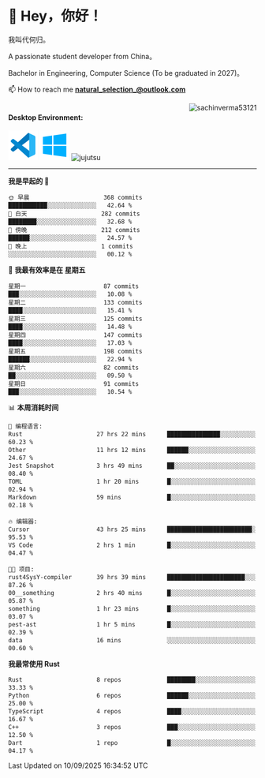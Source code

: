 # 👋 Hey，你好！

我叫代何归。

A passionate student developer from China。

Bachelor in Engineering, Computer Science (To be graduated in 2027)。

📫 How to reach me **natural_selection_@outlook.com**

<div style="display: flex; justify-content: space-between; align-items: flex-start;">
  <div>
    <h4>Desktop Environment: </h4>
    <span>
      <img style="margin: auto;" src="https://raw.githubusercontent.com/sachinverma53121/sachinverma53121/master/icons/vsc.png" alt=vs width="60" height="60"/>
      <img style="margin: auto;" src="https://raw.githubusercontent.com/sachinverma53121/sachinverma53121/master/icons/win10.png" alt=windows10 width="60" height="60"/>
      <img style="margin: auto;" src="https://img2023.cnblogs.com/blog/3292968/202505/3292968-20250515084111916-1835883071.png" alt=jujutsu width="60" height="60"/>
    </span>
  </div>
  <div>
    <img style="margin: auto;" src=https://github-readme-stats.vercel.app/api?username=Natural-selection1&show_icons=true alt=sachinverma53121 />
  </div>
</div>

---

<!--START_SECTION:waka-->
**我是早起的 🐤** 

```text
🌞 早晨                     368 commits         ███████████░░░░░░░░░░░░░░   42.64 % 
🌆 白天                     282 commits         ████████░░░░░░░░░░░░░░░░░   32.68 % 
🌃 傍晚                     212 commits         ██████░░░░░░░░░░░░░░░░░░░   24.57 % 
🌙 晚上                     1 commits           ░░░░░░░░░░░░░░░░░░░░░░░░░   00.12 % 
```
📅 **我最有效率是在 星期五** 

```text
星期一                      87 commits          ███░░░░░░░░░░░░░░░░░░░░░░   10.08 % 
星期二                      133 commits         ████░░░░░░░░░░░░░░░░░░░░░   15.41 % 
星期三                      125 commits         ████░░░░░░░░░░░░░░░░░░░░░   14.48 % 
星期四                      147 commits         ████░░░░░░░░░░░░░░░░░░░░░   17.03 % 
星期五                      198 commits         ██████░░░░░░░░░░░░░░░░░░░   22.94 % 
星期六                      82 commits          ██░░░░░░░░░░░░░░░░░░░░░░░   09.50 % 
星期日                      91 commits          ███░░░░░░░░░░░░░░░░░░░░░░   10.54 % 
```


📊 **本周消耗时间** 

```text
💬 编程语言: 
Rust                     27 hrs 22 mins      ███████████████░░░░░░░░░░   60.23 % 
Other                    11 hrs 12 mins      ██████░░░░░░░░░░░░░░░░░░░   24.67 % 
Jest Snapshot            3 hrs 49 mins       ██░░░░░░░░░░░░░░░░░░░░░░░   08.40 % 
TOML                     1 hr 20 mins        █░░░░░░░░░░░░░░░░░░░░░░░░   02.94 % 
Markdown                 59 mins             █░░░░░░░░░░░░░░░░░░░░░░░░   02.18 % 

🔥 编辑器: 
Cursor                   43 hrs 25 mins      ████████████████████████░   95.53 % 
VS Code                  2 hrs 1 min         █░░░░░░░░░░░░░░░░░░░░░░░░   04.47 % 

🐱‍💻 项目: 
rust4SysY-compiler       39 hrs 39 mins      ██████████████████████░░░   87.26 % 
00__something            2 hrs 40 mins       █░░░░░░░░░░░░░░░░░░░░░░░░   05.87 % 
something                1 hr 23 mins        █░░░░░░░░░░░░░░░░░░░░░░░░   03.07 % 
pest-ast                 1 hr 5 mins         █░░░░░░░░░░░░░░░░░░░░░░░░   02.39 % 
data                     16 mins             ░░░░░░░░░░░░░░░░░░░░░░░░░   00.60 % 
```

**我最常使用 Rust** 

```text
Rust                     8 repos             ████████░░░░░░░░░░░░░░░░░   33.33 % 
Python                   6 repos             ██████░░░░░░░░░░░░░░░░░░░   25.00 % 
TypeScript               4 repos             ████░░░░░░░░░░░░░░░░░░░░░   16.67 % 
C++                      3 repos             ███░░░░░░░░░░░░░░░░░░░░░░   12.50 % 
Dart                     1 repo              █░░░░░░░░░░░░░░░░░░░░░░░░   04.17 % 
```




 Last Updated on 10/09/2025 16:34:52 UTC
<!--END_SECTION:waka-->
